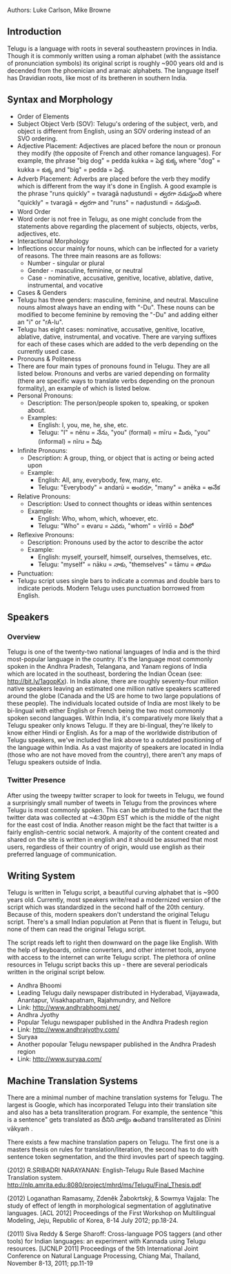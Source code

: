 Authors: Luke Carlson, Mike Browne

## Introduction
Telugu is a language with roots in several southeastern provinces in India. Though it is commonly written using a roman alphabet (with the assistance of pronunciation symbols) its original script is roughly ~900 years old and is decended from the phoenician and aramaic alphabets. The language itself has Dravidian roots, like most of its bretheren in southern India.

## Syntax and Morphology

 - Order of Elements
  - Subject Object Verb (SOV): Telugu's ordering of the subject, verb, and object is different from English, using an SOV ordering instead of an SVO ordering.
  - Adjective Placement: Adjectives are placed before the noun or pronoun they modify (the opposite of French and other romance languages). For example, the phrase "big dog" = pedda kukka = పెద్ద కుక్క where "dog" = kukka = కుక్క and "big" = pedda = పెద్ద.
  - Adverb Placement: Adverbs are placed before the verb they modify which is different from the way it's done in English. A good example is the phrase "runs quickly" = tvaragā naḍustundi = త్వరగా నడుస్తుంది where "quickly" = tvaragā = త్వరగా and "runs" = naḍustundi = నడుస్తుంది.
 - Word Order
  - Word order is not free in Telugu, as one might conclude from the statements above regarding the placement of subjects, objects, verbs, adjectives, etc.
 - Interactional Morphology
  - Inflections occur mainly for nouns, which can be inflected for a variety of reasons. The three main reasons are as follows:
    - Number - singular or plural
    - Gender - masculine, feminine, or neutral
    - Case - nominative, accusative, genitive, locative, ablative, dative, instrumental, and vocative
 - Cases & Genders
  - Telugu has three genders: masculine, feminine, and neutral. Masculine nouns almost always have an ending with "-Du". These nouns can be modified to become feminine by removing the "-Du" and adding either an "i" or "rA-lu".
  - Telugu has eight cases: nominative, accusative, genitive, locative, ablative, dative, instrumental, and vocative. There are varying suffixes for each of these cases which are added to the verb depending on the currently used case.
 - Pronouns & Politeness
  - There are four main types of pronouns found in Telugu. They are all listed below. Pronouns and verbs are varied depending on formality (there are specific ways to translate verbs depending on the pronoun formality), an example of which is listed below.
  - Personal Pronouns:
    - Description: The person/people spoken to, speaking, or spoken about.
    - Examples:
      - English: I, you, me, he, she, etc.
      - Telugu: "I" = nēnu = నేను, "you" (formal) = mīru = మీరు, "you" (informal) = nīru = నీవు
  - Infinite Pronouns:
    - Description: A group, thing, or object that is acting or being acted upon
    - Example:
      - English: All, any, everybody, few, many, etc.
      - Telugu: "Everybody" = andarū = అందరూ, "many" = anēka = అనేక
  - Relative Pronouns:
    - Description: Used to connect thoughts or ideas within sentences
    - Example:
      - English: Who, whom, which, whoever, etc.
      - Telugu: "Who" = evaru = ఎవరు, "whom" = vīrilō = వీరిలో
  - Reflexive Pronouns:
    - Description: Pronouns used by the actor to describe the actor
    - Example:
      - English: myself, yourself, himself, ourselves, themselves, etc.
      - Telugu: "myself" = nāku = నాకు, "themselves" = tāmu = తాము
 - Punctuation:
  - Telugu script uses single bars to indicate a commas and double bars to indicate periods. Modern Telugu uses punctuation borrowed from English.

## Speakers

### Overview
Telugu is one of the twenty-two national languages of India and is the third most-popular language in the country. It's the language most commonly spoken in the Andhra Pradesh, Telangana, and Yanam regions of India which are located in the southeast, bordering the Indian Ocean (see: http://bit.ly/1agopKx). In India alone, there are roughly seventy-four million native speakers leaving an estimated one million native speakers scattered around the globe (Canada and the US are home to two large populations of these people). The individuals located outside of India are most likely to be bi-lingual with either English or French being the two most commonly spoken second languages. Within India, it's comparatively more likely that a Telugu speaker only knows Telugu. If they are bi-lingual, they're likely to know either Hindi or English. As for a map of the worldwide distribution of Telugu speakers, we've included the link above to a outdated positioning of the language within India. As a vast majority of speakers are located in India (those who are not have moved from the country), there aren't any maps of Telugu speakers outside of India.

### Twitter Presence
After using the tweepy twitter scraper to look for tweets in Telugu, we found a surprisingly small number of tweets in Telugu from the provinces where Telugu is most commonly spoken. This can be attributed to the fact that the twitter data was collected at ~4:30pm EST which is the middle of the night for the east cost of India. Another reason might be the fact that twitter is a fairly english-centric social network. A majority of the content created and shared on the site is written in english and it should be assumed that most users, regardless of their country of origin, would use english as their preferred language of communication.

## Writing System

Telugu is written in Telugu script, a beautiful curving alphabet that is ~900 years old. Currently, most speakers write/read a modernized version of the script which was standardized in the second half of the 20th century. Because of this, modern speakers don't understand the original Telugu script. There's a small Indian population at Penn that is fluent in Telugu, but none of them can read the original Telugu script.

The script reads left to right then downward on the page like English. With the help of keyboards, online converters, and other internet tools, anyone with access to the internet can write Telugu script. The plethora of online resources in Telugu script backs this up - there are several periodicals written in the original script below.
 - Andhra Bhoomi
  - Leading Telugu daily newspaper distributed in Hyderabad, Vijayawada, Anantapur, Visakhapatnam, Rajahmundry, and Nellore
  - Link: http://www.andhrabhoomi.net/
 - Andhra Jyothy
  - Popular Telugu newspaper published in the Andhra Pradesh region
  - Link: http://www.andhrajyothy.com/
 - Suryaa
  - Another popoular Telugu newspaper published in the Andhra Pradesh region
  - Link: http://www.suryaa.com/

## Machine Translation Systems

There are a minimal number of machine translation systems for Telugu. The largest is Google, which has incorporated Telugu into their translation site and also has a beta transliteration program. For example, the sentence "this is a sentence" gets translated as దీనిని వాక్యం ఉందిand transliterated as Dīnini vākyaṁ .

There exists a few machine translation papers on Telugu. The first one is a masters thesis on rules for translation/literation, the second has to do with sentence token segmentation, and the third invovles part of speech tagging.

(2012) R.SRIBADRI NARAYANAN: English-Telugu Rule Based Machine Translation system. http://nlp.amrita.edu:8080/project/mhrd/ms/Telugu/Final_Thesis.pdf

(2012) Loganathan Ramasamy, Zdeněk Žabokrtský, & Sowmya Vajjala: The study of effect of length in morphological segmentation of agglutinative languages. [ACL 2012] Proceedings of the First Workshop on Multilingual Modeling, Jeju, Republic of Korea, 8-14 July 2012; pp.18-24.

(2011) Siva Reddy & Serge Sharoff: Cross-language POS taggers (and other tools) for Indian languages: an experiment with Kannada using Telugu resources. [IJCNLP 2011] Proceedings of the 5th International Joint Conference on Natural Language Processing, Chiang Mai, Thailand, November 8-13, 2011; pp.11-19
